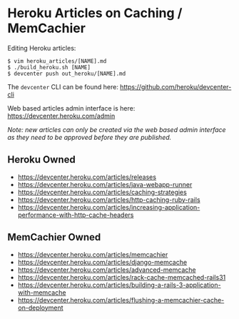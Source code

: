 # Heroku Articles on Caching / MemCachier

Editing Heroku articles:

```term
$ vim heroku_articles/[NAME].md
$ ./build_heroku.sh [NAME]
$ devcenter push out_heroku/[NAME].md
```

The `devcenter` CLI can be found here: https://github.com/heroku/devcenter-cli

Web based articles admin interface is here: https://devcenter.heroku.com/admin

*Note: new articles can only be created via the web based admin interface as they
need to be approved before they are published.*

## Heroku Owned

  - https://devcenter.heroku.com/articles/releases
  - https://devcenter.heroku.com/articles/java-webapp-runner
  - https://devcenter.heroku.com/articles/caching-strategies
  - https://devcenter.heroku.com/articles/http-caching-ruby-rails
  - https://devcenter.heroku.com/articles/increasing-application-performance-with-http-cache-headers

## MemCachier Owned

  - https://devcenter.heroku.com/articles/memcachier
  - https://devcenter.heroku.com/articles/django-memcache
  - https://devcenter.heroku.com/articles/advanced-memcache
  - https://devcenter.heroku.com/articles/rack-cache-memcached-rails31
  - https://devcenter.heroku.com/articles/building-a-rails-3-application-with-memcache
  - https://devcenter.heroku.com/articles/flushing-a-memcachier-cache-on-deployment
